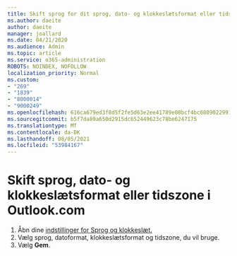 ```yaml
---
title: Skift sprog for dit sprog, dato- og klokkeslætsformat eller tidszone i Outlook.com
ms.author: daeite
author: daeite
manager: joallard
ms.date: 04/21/2020
ms.audience: Admin
ms.topic: article
ms.service: o365-administration
ROBOTS: NOINDEX, NOFOLLOW
localization_priority: Normal
ms.custom:
- "269"
- "1839"
- "8000014"
- "9000249"
ms.openlocfilehash: 616ca679ed3f8d5f2fe5d63e2ee41789e08bcf4bc6809022991d1ede02d8cb49
ms.sourcegitcommit: b5f7da89a650d2915dc652449623c78be6247175
ms.translationtype: MT
ms.contentlocale: da-DK
ms.lasthandoff: 08/05/2021
ms.locfileid: "53984167"
---
```

# <a name="change-your-language-date-and-time-format-or-time-zone-in-outlookcom"></a>Skift sprog, dato- og klokkeslætsformat eller tidszone i Outlook.com

1. Åbn dine [indstillinger for Sprog og klokkeslæt.](https://go.microsoft.com/fwlink/?linkid=2085505)
1. Vælg sprog, datoformat, klokkeslætsformat og tidszone, du vil bruge.
1. Vælg **Gem**.
